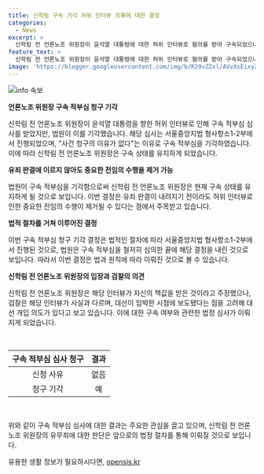 ```yaml
---
title: 신학림 구속 기각 허위 인터뷰 의혹에 대한 결정
categories:
  - News
excerpt: >
  신학림 전 언론노조 위원장이 윤석열 대통령에 대한 허위 인터뷰로 혐의를 받아 구속되었으나 법원이 구속적부심을 기각하였다. 신씨는 대한민국을 지배하는 혼맥지도 저서의 책값을 받은 것이라고 주장하며 혐의를 부인했지만, 검찰은 해당 인터뷰가 사실과 다르며 대선 개입 의도가 있다고 주장하고 있다. 구속적부심이 기각되어도 신씨는 구속 상태를 유지하고 있다.
feature_text: >
  신학림 전 언론노조 위원장이 윤석열 대통령에 대한 허위 인터뷰로 혐의를 받아 구속되었으나 법원이 구속적부심을 기각하였다. 신씨는 대한민국을 지배하는 혼맥지도 저서의 책값을 받은 것이라고 주장하며 혐의를 부인했지만, 검찰은 해당 인터뷰가 사실과 다르며 대선 개입 의도가 있다고 주장하고 있다. 구속적부심이 기각되어도 신씨는 구속 상태를 유지하고 있다.
image: 'https://blogger.googleusercontent.com/img/b/R29vZ2xl/AVvXsEixyZcFfHzMRdzZMjFBmAUKJYCLCGyLL1o632UiGVXcaFdKo_bkvkuCioo0uUKlGfBVcT3P84aROyZIXSBEx3Aw5nCQ3pTgDom1WDC4m8eifvWiAmWEEVb4x6G_l8C0QH225ldMjyaFvpxGEBGNO37VmDTDMHGhJPq73UglMfDca1-0aw/s1600/blogspot.png'
---
```


<p><img src="https://blogger.googleusercontent.com/img/b/R29vZ2xl/AVvXsEixyZcFfHzMRdzZMjFBmAUKJYCLCGyLL1o632UiGVXcaFdKo_bkvkuCioo0uUKlGfBVcT3P84aROyZIXSBEx3Aw5nCQ3pTgDom1WDC4m8eifvWiAmWEEVb4x6G_l8C0QH225ldMjyaFvpxGEBGNO37VmDTDMHGhJPq73UglMfDca1-0aw/s1600/blogspot.png" alt="info 속보" /></p>

<p><b>언론노조 위원장 구속 적부심 청구 기각</b></p>

<p>신학림 전 언론노조 위원장이 윤석열 대통령을 향한 허위 인터뷰로 인해 구속 적부심 심사를 받았지만, 법원이 이를 기각했습니다. 해당 심사는 서울중앙지법 형사항소1-2부에서 진행되었으며, "사건 청구의 이유가 없다"는 이유로 구속 적부심을 기각하였습니다. 이에 따라 신학림 전 언론노조 위원장은 구속 상태를 유지하게 되었습니다.</p>

<p><b>유죄 판결에 이르지 않아도 중요한 전임의 수행을 제거 가능</b></p>

<p>법원이 구속 적부심을 기각함으로써 신학림 전 언론노조 위원장은 현재 구속 상태를 유지하게 될 것으로 보입니다. 이번 결정은 유죄 판결이 내려지기 전이라도 허위 인터뷰로 인한 중요한 전임의 수행이 제거될 수 있다는 점에서 주목받고 있습니다. </p>

<p><b>법적 절차를 거쳐 이루어진 결정</b></p>

<p>이번 구속 적부심 청구 기각 결정은 법적인 절차에 따라 서울중앙지법 형사항소1-2부에서 진행된 것으로, 법원은 구속 적부심을 철저히 심의한 끝에 해당 결정을 내린 것으로 보입니다. 따라서 이번 결정은 법과 원칙에 따라 이뤄진 것으로 볼 수 있습니다.</p>

<p><b>신학림 전 언론노조 위원장의 입장과 검찰의 의견</b></p>

<p>신학림 전 언론노조 위원장은 해당 인터뷰가 자신의 책값을 받은 것이라고 주장했으나, 검찰은 해당 인터뷰가 사실과 다르며, 대선이 임박한 시점에 보도됐다는 점을 고려해 대선 개입 의도가 있다고 보고 있습니다. 이에 대한 구속 여부와 관련한 법정 심사가 이뤄지게 되었습니다.</p>

<p data-ke-size="size16">&nbsp;</p>

<table>
<thead>
<tr>
<th style="text-align: center;">구속 적부심 심사 청구</th>
<th style="text-align: center;">결과</th>
</tr>
</thead>
<tbody>
<tr>
<td style="text-align: center;">신청 사유</td>
<td style="text-align: center;">없음</td>
</tr>
<tr>
<td style="text-align: center;">청구 기각</td>
<td style="text-align: center;">예</td>
</tr>
</tbody>
</table>

<p data-ke-size="size16">&nbsp;</p>

<p>위와 같이 구속 적부심 심사에 대한 결과는 주요한 관심을 끌고 있으며, 신학림 전 언론노조 위원장의 유무죄에 대한 판단은 앞으로의 법정 절차를 통해 이뤄질 것으로 보입니다.</p>
유용한 생활 정보가 필요하시다면, <a href="https://opensis.kr" rel="dofollow">opensis.kr</a>


